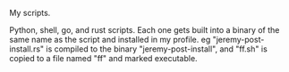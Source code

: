 My scripts.

Python, shell, go, and rust scripts. Each one gets built into a binary of the same name as the script and installed in my profile. eg "jeremy-post-install.rs" is compiled to the binary "jeremy-post-install", and "ff.sh" is copied to a file named "ff" and marked executable.
